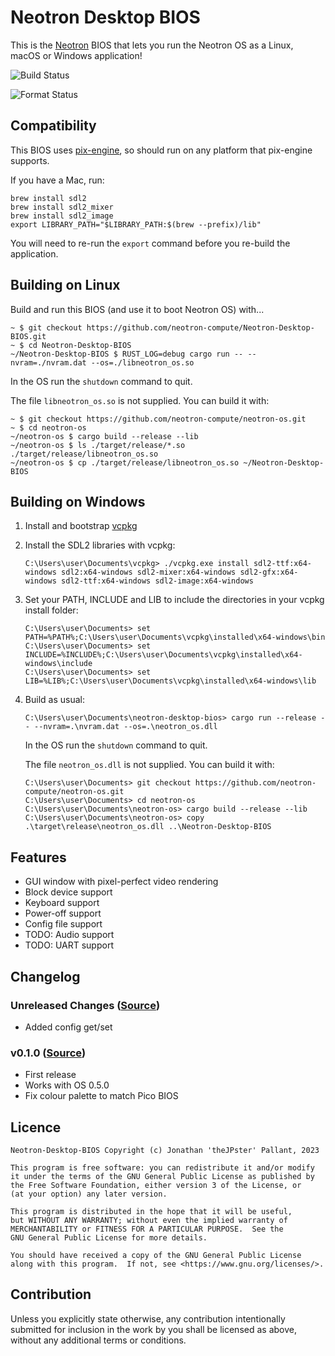 # Neotron Desktop BIOS

This is the [Neotron](https://github.com/neotron-compute) BIOS that lets you run the Neotron OS as a Linux, macOS or Windows application!

![Build Status](https://github.com/neotron-compute/neotron-desktop-bios/workflows/Build/badge.svg "Github Action Build Status")

![Format Status](https://github.com/neotron-compute/neotron-desktop-bios/workflows/Format/badge.svg "Github Action Format Check Status")

## Compatibility

This BIOS uses [pix-engine](https://crates.io/crates/pix-engine), so should run on any platform that pix-engine supports.

If you have a Mac, run:

```console
brew install sdl2
brew install sdl2_mixer
brew install sdl2_image
export LIBRARY_PATH="$LIBRARY_PATH:$(brew --prefix)/lib" 
```

You will need to re-run the `export` command before you re-build the application.

## Building on Linux

Build and run this BIOS (and use it to boot Neotron OS) with...

```console
~ $ git checkout https://github.com/neotron-compute/Neotron-Desktop-BIOS.git
~ $ cd Neotron-Desktop-BIOS
~/Neotron-Desktop-BIOS $ RUST_LOG=debug cargo run -- --nvram=./nvram.dat --os=./libneotron_os.so
```

In the OS run the `shutdown` command to quit.

The file `libneotron_os.so` is not supplied. You can build it with:

```console
~ $ git checkout https://github.com/neotron-compute/neotron-os.git
~ $ cd neotron-os
~/neotron-os $ cargo build --release --lib
~/neotron-os $ ls ./target/release/*.so
./target/release/libneotron_os.so
~/neotron-os $ cp ./target/release/libneotron_os.so ~/Neotron-Desktop-BIOS
```

## Building on Windows

1. Install and bootstrap [vcpkg](https://github.com/microsoft/vcpkg)
2. Install the SDL2 libraries with vcpkg:

   ```console
   C:\Users\user\Documents\vcpkg> ./vcpkg.exe install sdl2-ttf:x64-windows sdl2:x64-windows sdl2-mixer:x64-windows sdl2-gfx:x64-windows sdl2-ttf:x64-windows sdl2-image:x64-windows
   ```

3. Set your PATH, INCLUDE and LIB to include the directories in your vcpkg install folder:

   ```console
   C:\Users\user\Documents> set PATH=%PATH%;C:\Users\user\Documents\vcpkg\installed\x64-windows\bin
   C:\Users\user\Documents> set INCLUDE=%INCLUDE%;C:\Users\user\Documents\vcpkg\installed\x64-windows\include
   C:\Users\user\Documents> set LIB=%LIB%;C:\Users\user\Documents\vcpkg\installed\x64-windows\lib
   ```

4. Build as usual:

   ```console
   C:\Users\user\Documents\neotron-desktop-bios> cargo run --release -- --nvram=.\nvram.dat --os=.\neotron_os.dll
   ```

   In the OS run the `shutdown` command to quit.

   The file `neotron_os.dll` is not supplied. You can build it with:

   ```console
   C:\Users\user\Documents> git checkout https://github.com/neotron-compute/neotron-os.git
   C:\Users\user\Documents> cd neotron-os
   C:\Users\user\Documents\neotron-os> cargo build --release --lib
   C:\Users\user\Documents\neotron-os> copy .\target\release\neotron_os.dll ..\Neotron-Desktop-BIOS
   ```

## Features

* GUI window with pixel-perfect video rendering
* Block device support
* Keyboard support
* Power-off support
* Config file support
* TODO: Audio support
* TODO: UART support

## Changelog

### Unreleased Changes ([Source](https://github.com/neotron-compute/Neotron-Desktop-BIOS/tree/main))

* Added config get/set

### v0.1.0 ([Source](https://github.com/neotron-compute/Neotron-Desktop-BIOS/tree/v0.1.0))

* First release
* Works with OS 0.5.0
* Fix colour palette to match Pico BIOS

## Licence

```code
Neotron-Desktop-BIOS Copyright (c) Jonathan 'theJPster' Pallant, 2023

This program is free software: you can redistribute it and/or modify
it under the terms of the GNU General Public License as published by
the Free Software Foundation, either version 3 of the License, or
(at your option) any later version.

This program is distributed in the hope that it will be useful,
but WITHOUT ANY WARRANTY; without even the implied warranty of
MERCHANTABILITY or FITNESS FOR A PARTICULAR PURPOSE.  See the
GNU General Public License for more details.

You should have received a copy of the GNU General Public License
along with this program.  If not, see <https://www.gnu.org/licenses/>.
```

## Contribution

Unless you explicitly state otherwise, any contribution intentionally
submitted for inclusion in the work by you shall be licensed as above, without
any additional terms or conditions.
